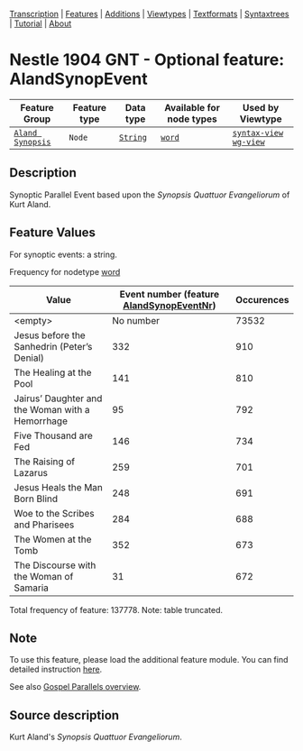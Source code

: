 <a name="start"></a>
<div class="hidden-content"><a href="../transcription.md">Transcription</a> | <a href="../features/README.md#start">Features</a> | <a href="README.md">Additions</a> | <a href="../viewtypes.md#start">Viewtypes</a> | <a href="../textformats.md#start">Textformats</a> |  <a href="../syntaxtrees.md#start">Syntaxtrees</a> | <a href="../tutorial/README.md#start">Tutorial</a>  | <a href="../about.md#start">About</a></div>

# Nestle 1904 GNT - Optional feature: AlandSynopEvent

Feature Group | Feature type |Data type |Available for node types | Used by Viewtype 
---|---|---|---|---
[`Aland Synopsis`](featuresbyfeaturegroup.md#aland-synoptics)|`Node`|[`String`](featuresbydatatype.md#string)| [`word`](featuresbynodetype.md#word) |[`syntax-view`](../syntax-view.md#start) [`wg-view`](../wg-view.md#start) 

## Description

Synoptic Parallel Event based upon the *Synopsis Quattuor Evangeliorum* of Kurt Aland.

## Feature Values

For synoptic events: a string.

Frequency for nodetype [word](featuresbynodetype.md#word)

Value| Event number (feature [AlandSynopEventNr](AlandSynopEventNr.md#start)) |Occurences
---|---|---
&lt;empty&gt;| No number | 73532
Jesus before the Sanhedrin (Peter’s Denial)|332|910
The Healing at the Pool|141|810
Jairus’ Daughter and the Woman with a Hemorrhage|95|792
Five Thousand are Fed|146|734
The Raising of Lazarus|259|701
Jesus Heals the Man Born Blind|248|691
Woe to the Scribes and Pharisees|284|688
The Women at the Tomb|352|673
The Discourse with the Woman of Samaria|31|672

Total frequency of feature: 137778. Note: table truncated.

## Note

To use this feature, please load the additional feature module. You can find detailed instruction [here](README.md#adding-the-features).

See also [Gospel Parallels overview](https://www.bible-researcher.com/parallels.html).

## Source description

Kurt Aland's *Synopsis Quattuor Evangeliorum*.
